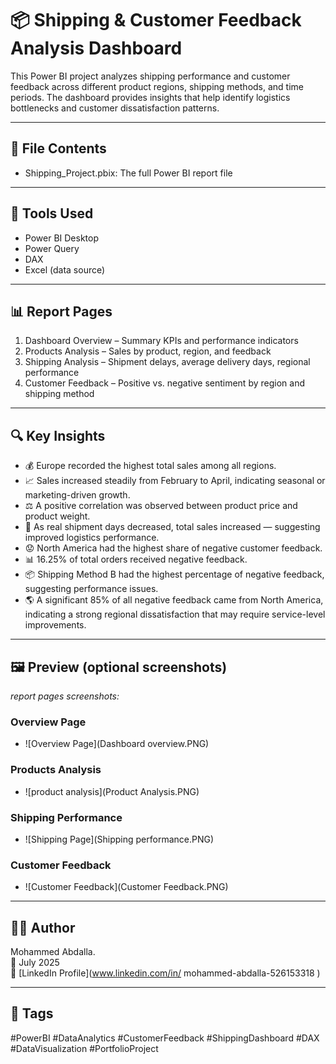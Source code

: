 # 📦 Shipping & Customer Feedback Analysis Dashboard

This Power BI project analyzes shipping performance and customer feedback across different product regions, shipping methods, and time periods. The dashboard provides insights that help identify logistics bottlenecks and customer dissatisfaction patterns.

---

## 📁 File Contents

- Shipping_Project.pbix: The full Power BI report file

---

## 🧰 Tools Used

- Power BI Desktop
- Power Query
- DAX
- Excel (data source)

---

## 📊 Report Pages

1. Dashboard Overview – Summary KPIs and performance indicators
2. Products Analysis – Sales by product, region, and feedback
3. Shipping Analysis – Shipment delays, average delivery days, regional performance
4. Customer Feedback – Positive vs. negative sentiment by region and shipping method

---

## 🔍 Key Insights

- 💰 Europe recorded the highest total sales among all regions.
- 📈 Sales increased steadily from February to April, indicating seasonal or marketing-driven growth.
- ⚖️ A positive correlation was observed between product price and product weight.
- 🚚 As real shipment days decreased, total sales increased — suggesting improved logistics performance.
- 😟 North America had the highest share of negative customer feedback.
- 📊 16.25% of total orders received negative feedback.
- 📦 Shipping Method B had the highest percentage of negative feedback, suggesting performance issues.
- 🌎 A significant 85% of all negative feedback came from North America, indicating a strong regional dissatisfaction that may require service-level improvements.

---

## 🖼️ Preview (optional screenshots)

*report pages screenshots:*
### Overview Page
- ![Overview Page](Dashboard overview.PNG)
 ### Products Analysis
- ![product analysis](Product Analysis.PNG)
 ### Shipping Performance
- ![Shipping Page](Shipping performance.PNG)
### Customer Feedback
- ![Customer Feedback](Customer Feedback.PNG)

---

## 🙋‍♂️ Author

Mohammed Abdalla.  
📅 July 2025  
🔗 [LinkedIn Profile](www.linkedin.com/in/
mohammed-abdalla-526153318
)

---

## 📌 Tags

#PowerBI #DataAnalytics #CustomerFeedback #ShippingDashboard #DAX #DataVisualization #PortfolioProject

